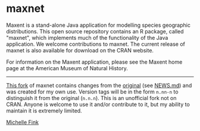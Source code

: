 # maxnet

Maxent is a stand-alone Java application for modelling species geographic distributions. This open source repository contains an R package, called "maxnet", which implements much of the functionality of the Java application. We welcome contributions to maxnet. The current release of maxnet is also available for download on the CRAN website.

For information on the Maxent application, please see the Maxent home page at the American Museum of Natural History.

------------------------------------------------------------------------

[This fork](https://github.com/mmfink/maxnet) of maxnet contains changes from the [original](https://github.com/mrmaxent/maxnet) (see [NEWS.md](NEWS.md)) and was created for my own use. Version tags will be in the form `n.nn-n` to distinguish it from the original (`n.n.n`). This is an unofficial fork not on CRAN. Anyone is welcome to use it and/or contribute to it, but my ability to maintain it is extremely limited.

[Michelle Fink](https://github.com/mmfink)
